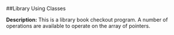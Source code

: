 ##Library Using Classes

__Description:__ This is a library book checkout program. A number of operations are available to operate on the array of pointers.

